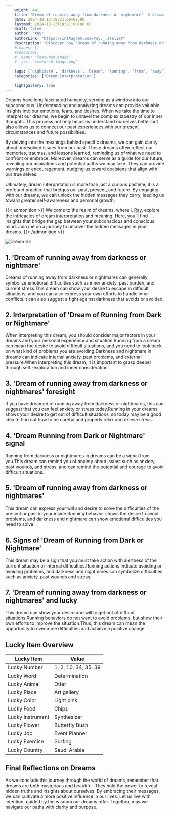```yaml
---
    weight: 441
    title: "Dream of running away from darkness or nightmare"  # Assuming 'title' column exists
    date: 2024-10-13T18:21:00+08:00
    lastmod: 2024-10-13T18:21:00+08:00
    draft: false
    author: "ray"
    authorLink: "https://instagram.com/ray._.atelier"
    description: "Discover how 'Dream of running away from darkness or nightmare' can interpret your future and uncover its significant meanings in your life."
    #images: []
    #resources:
    #- name: "featured-image"
    #  src: "featured-image.png"
    
    tags: ['nightmare', 'darkness', 'Dream', 'running', 'from', 'away']
    categories: ["Dream Interpretation"]
    
    lightgallery: true
---
```

    
Dreams have long fascinated humanity, serving as a window into our subconscious. Understanding and analyzing dreams can provide valuable insights into our emotions, fears, and desires. When we take the time to interpret our dreams, we begin to unravel the complex tapestry of our inner thoughts. This process not only helps us understand ourselves better but also allows us to connect our past experiences with our present circumstances and future possibilities.

By delving into the meanings behind specific dreams, we can gain clarity about unresolved issues from our past. These dreams often reflect our memories, traumas, and lessons learned, reminding us of what we need to confront or embrace. Moreover, dreams can serve as a guide for our future, revealing our aspirations and potential paths we may take. They can provide warnings or encouragement, nudging us toward decisions that align with our true selves.

Ultimately, dream interpretation is more than just a curious pastime; it is a profound practice that bridges our past, present, and future. By engaging with our dreams, we can unlock the hidden messages they carry, leading us toward greater self-awareness and personal growth.

{{< admonition >}}
Welcome to the realm of dreams, where I, [Ray](https://instagram.com/ray._.atelier), explore the intricacies of dream interpretation and meaning. Here, you’ll find insights that bridge the gap between your subconscious and conscious mind. Join me on a journey to uncover the hidden messages in your dreams.
{{< /admonition >}}

![Dream Grl](https://cdn.pixabay.com/photo/2017/11/02/03/35/gothic-2910057_1280.jpg "Dream Grl")

## 1. 'Dream of running away from darkness or nightmare'
Dreams of running away from darkness or nightmares can generally symbolize emotional difficulties such as inner anxiety, past burden, and current stress.This dream can show your desire to escape in difficult situations, and you can also express your own efforts to handle inner conflicts.It can also suggest a fight against darkness that avoids or avoided.

## 2. Interpretation of 'Dream of Running from Dark or Nightmare'
When interpreting this dream, you should consider major factors in your dreams and your personal experience and situation.Running from a dream can mean the desire to avoid difficult situations, and you need to look back on what kind of problems you are avoiding.Darkness and nightmare in dreams can indicate internal anxiety, past problems, and external pressure.When interpreting this dream, it is important to grasp deeper through self -exploration and inner consideration.

## 3. 'Dream of running away from darkness or nightmares' foresight
If you have dreamed of running away from darkness or nightmares, this can suggest that you can feel anxiety or stress today.Running in your dreams shows your desire to get out of difficult situations, so today may be a good idea to find out how to be careful and properly relax and relieve stress.

## 4. 'Dream Running from Dark or Nightmare' signal
Running from darkness or nightmares in dreams can be a signal from you.This dream can remind you of anxiety about issues such as anxiety, past wounds, and stress, and can remind the potential and courage to avoid difficult situations.

## 5. 'Dream of running away from darkness or nightmares'
This dream can express your will and desire to solve the difficulties of the present or past in your inside.Running behavior shows the desire to avoid problems, and darkness and nightmare can show emotional difficulties you need to solve.

## 6. Signs of 'Dream of Running from Dark or Nightmare'
This dream may be a sign that you must take action with alertness of the current situation or internal difficulties.Running actions indicate avoiding or avoiding problems, and darkness and nightmares can symbolize difficulties such as anxiety, past wounds and stress.

## 7. 'Dream of running away from darkness or nightmares' and lucky
This dream can show your desire and will to get out of difficult situations.Running behaviors do not want to avoid problems, but show their own efforts to improve the situation.Thus, this dream can mean the opportunity to overcome difficulties and achieve a positive change.

## Lucky Item Overview
| Lucky Item          | Value              |
|---------------|--------------------|
| Lucky Number        | 1, 2, 10, 34, 35, 39  |
| Lucky Word          | Determination |
| Lucky Animal        | Otter |
| Lucky Place         | Art gallery     |
| Lucky Color         | Light pink     |
| Lucky Food          | Chips      |
| Lucky Instrument    | Synthesizer |
| Lucky Flower        | Butterfly Bush    |
| Lucky Job           | Event Planner       |
| Lucky Exercise      | Surfing  |
| Lucky Country       | Saudi Arabia    |


##  Final Reflections on Dreams

As we conclude this journey through the world of dreams, remember that dreams are both mysterious and beautiful. They hold the power to reveal hidden truths and insights about ourselves. By embracing their messages, we can cultivate a more positive influence in our lives. Let us live with intention, guided by the wisdom our dreams offer. Together, may we navigate our paths with clarity and purpose.
